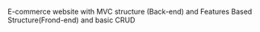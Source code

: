 E-commerce website with MVC structure (Back-end) and Features Based Structure(Frond-end) and basic CRUD 
